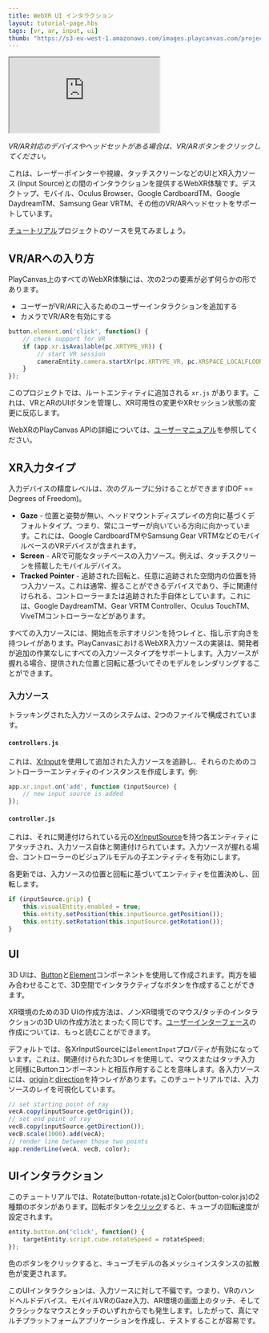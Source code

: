 ```yaml
---
title: WebXR UI インタラクション
layout: tutorial-page.hbs
tags: [vr, ar, input, ui]
thumb: "https://s3-eu-west-1.amazonaws.com/images.playcanvas.com/projects/12/460449/314C07-image-75.jpg"
---
```


<iframe loading="lazy" src="https://playcanv.as/p/TAYVQgU2/" title="WebXR UI Interaction" allow="xr-spatial-tracking"></iframe>

*VR/AR対応のデバイスやヘッドセットがある場合は、VR/ARボタンをクリックしてください。*

これは、レーザーポインターや視線、タッチスクリーンなどのUIとXR入力ソース (Input Source)との間のインタラクションを提供するWebXR体験です。デスクトップ、モバイル、Oculus Browser、Google CardboardTM、Google DaydreamTM、Samsung Gear VRTM、その他のVR/ARヘッドセットをサポートしています。

[チュートリアル][1]プロジェクトのソースを見てみましょう。

## VR/ARへの入り方

PlayCanvas上のすべてのWebXR体験には、次の2つの要素が必ず何らかの形であります。

* ユーザーがVR/ARに入るためのユーザーインタラクションを追加する
* カメラでVR/ARを有効にする

```javascript
button.element.on('click', function() {
    // check support for VR
    if (app.xr.isAvailable(pc.XRTYPE_VR)) {
        // start VR session
        cameraEntity.camera.startXr(pc.XRTYPE_VR, pc.XRSPACE_LOCALFLOOR);
    }
});
```

このプロジェクトでは、ルートエンティティに追加される `xr.js` があります。これは、VRとARのUIボタンを管理し、XR可用性の変更やXRセッション状態の変更に反応します。

WebXRのPlayCanvas APIの詳細については、[ユーザーマニュアル][2]を参照してください。

## XR入力タイプ

入力デバイスの精度レベルは、次のグループに分けることができます(DOF == Degrees of Freedom)。

* **Gaze** - 位置と姿勢が無い、ヘッドマウントディスプレイの方向に基づくデフォルトタイプ。つまり、常にユーザーが向いている方向に向かっています。これには、Google CardboardTMやSamsung Gear VRTMなどのモバイルベースのVRデバイスが含まれます。
* **Screen** - ARで可能なタッチベースの入力ソース。例えば、タッチスクリーンを搭載したモバイルデバイス。
* **Tracked Pointer** - 追跡された回転と、任意に追跡された空間内の位置を持つ入力ソース。これは通常、握ることができるデバイスであり、手に関連付けられる、コントローラーまたは追跡された手自体としています。これには、Google DaydreamTM、Gear VRTM Controller、Oculus TouchTM、ViveTMコントローラーなどがあります。

すべての入力ソースには、開始点を示すオリジンを持つレイと、指し示す向きを持つレイがあります。PlayCanvasにおけるWebXR入力ソースの実装は、開発者が追加の作業なしにすべての入力ソースタイプをサポートします。入力ソースが握れる場合、提供された位置と回転に基づいてそのモデルをレンダリングすることができます。

### 入力ソース

トラッキングされた入力ソースのシステムは、2つのファイルで構成されています。

#### `controllers.js`

これは、[XrInput][4]を使用して追加された入力ソースを追跡し、それらのためのコントローラーエンティティのインスタンスを作成します。例:

```javascript
app.xr.input.on('add', function (inputSource) {
    // new input source is added
});
```

#### `controller.js`

これは、それに関連付けられている元の[XrInputSource][5]を持つ各エンティティにアタッチされ、入力ソース自体と関連付けられています。入力ソースが握れる場合、コントローラーのビジュアルモデルの子エンティティを有効にします。

各更新では、入力ソースの位置と回転に基づいてエンティティを位置決めし、回転します。

```javascript
if (inputSource.grip) {
    this.visualEntity.enabled = true;
    this.entity.setPosition(this.inputSource.getPosition());
    this.entity.setRotation(this.inputSource.getRotation());
}
```
## UI

3D UIは、[Button][6]と[Element][7]コンポーネントを使用して作成されます。両方を組み合わせることで、3D空間でインタラクティブなボタンを作成することができます。

XR環境のための3D UIの作成方法は、ノンXR環境でのマウス/タッチのインタラクションの3D UIの作成方法とまったく同じです。[ユーザーインターフェース][3]の作成については、もっと読むことができます。

デフォルトでは、各XrInputSourceには`elementInput`プロパティが有効になっています。これは、関連付けられた3Dレイを使用して、マウスまたはタッチ入力と同様にButtonコンポーネントと相互作用することを意味します。各入力ソースには、[origin][8]と[direction][9]を持つレイがあります。このチュートリアルでは、入力ソースのレイを可視化しています。

```javascript
// set starting point of ray
vecA.copy(inputSource.getOrigin());
// set end point of ray
vecB.copy(inputSource.getDirection());
vecB.scale(1000).add(vecA);
// render line between those two points
app.renderLine(vecA, vecB, color);
```

## UIインタラクション

このチュートリアルでは、Rotate(button-rotate.js)とColor(button-color.js)の2種類のボタンがあります。回転ボタンを[クリック][10]すると、キューブの回転速度が設定されます。

```javascript
entity.button.on('click', function() {
    targetEntity.script.cube.rotateSpeed = rotateSpeed;
});
```

色のボタンをクリックすると、キューブモデルの各メッシュインスタンスの拡散色が変更されます。

このUIインタラクションは、入力ソースに対して不偏です。つまり、VRのハンドヘルドデバイス、モバイルVRのGaze入力、AR環境の画面上のタッチ、そしてクラシックなマウスとタッチのいずれからでも発生します。したがって、真にマルチプラットフォームアプリケーションを作成し、テストすることが容易です。

[1]: https://playcanvas.com/project/460449/overview/webvr-ray-input
[2]: /user-manual/xr/using-webxr/
[3]: /user-manual/user-interface/
[4]: /api/pc.XrInput.html
[5]: /api/pc.XrInputSource.html
[6]: /api/pc.ButtonComponent.html
[7]: /api/pc.ElementComponent.html
[8]: /api/pc.XrInputSource.html#getOrigin
[9]: /api/pc.XrInputSource.html#getDirection
[10]: /api/pc.ButtonComponent.html#event:click
